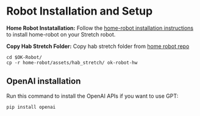 # Robot Installation and Setup
**Home Robot Instatallation:** Follow the [home-robot installation instructions](https://github.com/leo20021210/home-robot/blob/main/docs/install_robot.md) to install home-robot on your Stretch robot.

**Copy Hab Stretch Folder:** Copy hab stretch folder from [home robot repo](https://github.com/facebookresearch/home-robot/tree/main/assets/hab_stretch) 
```
cd $OK-Robot/
cp -r home-robot/assets/hab_stretch/ ok-robot-hw
```

## OpenAI installation

Run this command to install the OpenAI APIs if you want to use GPT:
```
pip install openai
```
